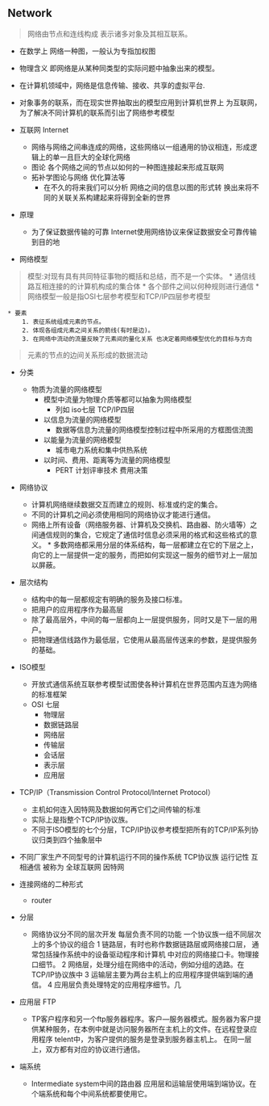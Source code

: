 ## Network 

> 网络由节点和连线构成 表示诸多对象及其相互联系。
* 在数学上 网络一种图，一般认为专指加权图
* 物理含义 即网络是从某种同类型的实际问题中抽象出来的模型。
* 在计算机领域中，网络是信息传输、接收、共享的虚拟平台. 

* 对象事务的联系，而在现实世界抽取出的模型应用到计算机世界上
为互联网，为了解决不同计算机的联系而引出了网络参考模型
 
* 互联网  Internet
	* 网络与网络之间串连成的网络，这些网络以一组通用的协议相连，形成逻辑上的单一且巨大的全球化网络
	* 图论 各个网络之间的节点以如何的一种图连接起来形成互联网
	* 拓补学图论与网络 优化算法等
		* 在不久的将来我们可以分析 网络之间的信息以图的形式转
			换出来将不同的关联关系构建起来将得到全新的世界
* 原理
	* 为了保证数据传输的可靠 Internet使用网络协议来保证数据安全可靠传输到目的地


* 网络模型
> 模型:对现有具有共同特征事物的概括和总结，而不是一个实体。
		* 通信线路互相连接的的计算机构成的集合体
		* 各个部件之间以何种规则进行通信
		* 网络模型一般是指OSI七层参考模型和TCP/IP四层参考模型

	* 要素
		1. 表征系统组成元素的节点。
		2. 体现各组成元素之间关系的箭线(有时是边)。
		3. 在网络中流动的流量反映了元素间的量化关系 也决定着网络模型优化的目标与方向

> 元素的节点的边间关系形成的数据流动

* 分类
	* 物质为流量的网络模型
		* 模型中流量为物理介质等都可以抽象为网络模型
			* 列如 iso七层 TCP/IP四层
		* 以信息为流量的网络模型
			* 数据等信息为流量的网络模型控制过程中所采用的方框图信流图
		* 以能量为流量的网络模型
			* 城市电力系统和集中供热系统
		* 以时间、费用、距离等为流量的网络模型
			* PERT 计划评审技术 费用决策

* 网络协议
	* 计算机网络继续数据交互而建立的规则、标准或约定的集合。
	* 不同的计算机之间必须使用相同的网络协议才能进行通信。
	* 网络上所有设备（网络服务器、计算机及交换机、路由器、防火墙等）之间通信规则的集合，它规定了通信时信息必须采用的格式和这些格式的意义。
		  * 多数网络都采用分层的体系结构，每一层都建立在它的下层之上，向它的上一层提供一定的服务，而把如何实现这一服务的细节对上一层加以屏蔽。
*  层次结构
	* 结构中的每一层都规定有明确的服务及接口标准。
	* 把用户的应用程序作为最高层
	* 除了最高层外，中间的每一层都向上一层提供服务，同时又是下一层的用户。
	* 把物理通信线路作为最低层，它使用从最高层传送来的参数，是提供服务的基础。

	
* ISO模型 
	* 开放式通信系统互联参考模型试图使各种计算机在世界范围内互连为网络的标准框架
	* OSI 七层	
		* 物理层
		* 数据链路层
		* 网络层
		* 传输层
		* 会话层
		* 表示层
		* 应用层
		


* TCP/IP（Transmission Control Protocol/Internet Protocol）
	* 主机如何连入因特网及数据如何再它们之间传输的标准
	* 实际上是指整个TCP/IP协议族。
	* 不同于ISO模型的七个分层，TCP/IP协议参考模型把所有的TCP/IP系列协议归类到四个抽象层中

* 不同厂家生产不同型号的计算机运行不同的操作系统 TCP协议族 运行记性
	互相通信 被称为 全球互联网 因特网 


* 连接网络的二种形式
	* router


* 分层
	* 网络协议分不同的层次开发 每层负责不同的功能
		一个协议族一组不同层次上的多个协议的组合
	1 链路层，有时也称作数据链路层或网络接口层，
	通常包括操作系统中的设备驱动程序和计算机
	中对应的网络接口卡。物理接口细节。
	2 网络层，处理分组在网络中的活动，例如分组的选路。在
		TCP/IP协议族中
	3 运输层主要为两台主机上的应用程序提供端到端的通信。
	4 应用层负责处理特定的应用程序细节。几


* 应用层 FTP
	* TP客户程序和另一个ftp服务器程序。客户—服务器模式。服务器为客户提供某种服务，在本例中就是访问服务器所在主机上的文件。在远程登录应用程序 telent中，为客户提供的服务是登录到服务器主机上。
	在同一层上，双方都有对应的协议进行通信。

* 端系统
	* Intermediate system中间的路由器 应用层和运输层使用端到端协议。在个端系统和每个中间系统都要使用它。
